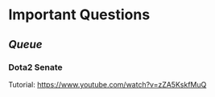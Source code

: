 # Important Questions
## *Queue*
### Dota2 Senate

Tutorial: https://www.youtube.com/watch?v=zZA5KskfMuQ
